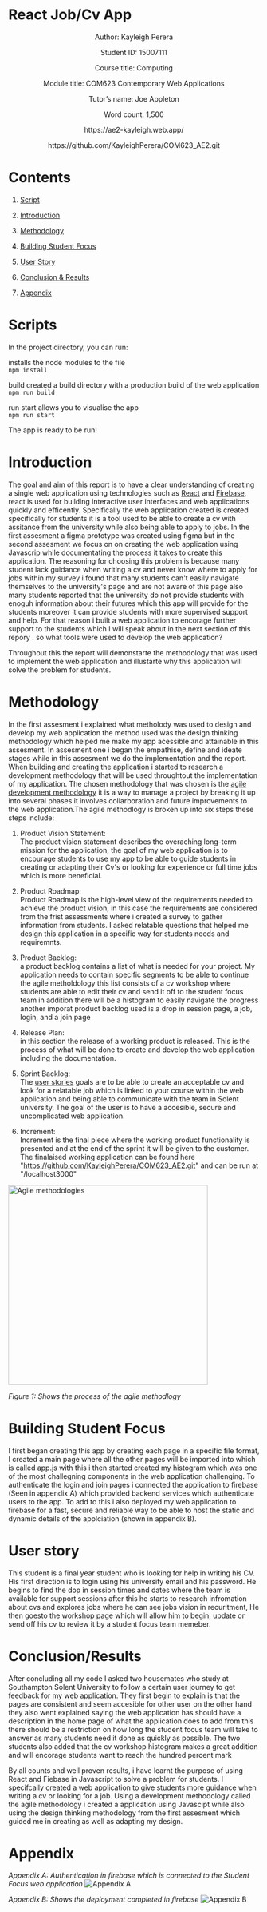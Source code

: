 # React Job/Cv App
<p align="center">
 Author: Kayleigh Perera
 </p>
 <p align="center">
 Student ID: 15007111
 </p>
 <p align="center">
 Course title: Computing
 </p>
 <p align="center">
 Module title: COM623 Contemporary Web Applications
 </p>
 <p align="center">
 Tutor’s name: Joe Appleton
 </p>
 <p align="center">
 Word count: 1,500
 </p>
 <p align="center">
 https://ae2-kayleigh.web.app/
 </p>
 <p align="center">
 https://github.com/KayleighPerera/COM623_AE2.git
 </p>
 
 
 # Contents
 1) [Script](#scripts)

2) [Introduction](#introduction)

3) [Methodology](#methodology)

4) [Building Student Focus](#building-student-focus)

5) [User Story](#user-story)

6) [Conclusion & Results](#conclusionresults)

7) [Appendix](#appendix)
   


# Scripts
In the project directory, you can run:

installs the node modules to the file
<br>
`npm install`
<br>

build created a build directory with a production build of the web application
<br>
`npm run build`
<br>

run start allows you to visualise the app 
<br>
`npm run start`
<br>

The app is ready to be run!
<br>

# Introduction
The goal and aim of this report is to have a clear understanding of creating a single web application using technologies such as [React](https://reactjs.org/) and [Firebase](https://firebase.google.com/?gclid=Cj0KCQiAnsqdBhCGARIsAAyjYjSGxene0eukBOqzkmFUFxLika86gFvTUNWeqRkABdwVlUQEeH_JvnsaAilBEALw_wcB&gclsrc=aw.ds), react is used for building interactive user interfaces and web applications quickly and efficently. Specifically the web application created is created specifically for students it is a tool used to be able to create a cv with assitance from the university while also being able to apply to jobs. In the first assesment a figma prototype was created using figma but in the second assesment we focus on on creating the web application using Javascrip while documentating the process it takes to create this application. The reasoning for choosing this problem is because many student lack guidance when writing a cv and never know where to apply for jobs within my survey i found that many students can't easily navigate themselves to the university's page and are not aware of this page also many students reported that the university do not provide students with enoguh information about their futures which this app will provide for the students moreover it can provide students with more supervised support and help. For that reason i built a web application to encorage further support to the students which I will speak about in the next section of this repory . so what tools were used to develop the web application?

Throughout this the report will demonstarte the methodology that was used to implement the web application and illustarte why this application will solve the problem for students.

# Methodology
In the first assesment i explained what metholody was used to design and develop my web application the method used was the design thinking methodology which helped me make my app acessible and attainable in this assesment. In assesment one i began the empathise, define and ideate stages while in this assesment we do the implementation and the report. When building and creating the application i started to research a development methodology that will be used throughtout the implementation of my application. The chosen methodology that was chosen is the [agile development methodology](https://www.teamwork.com/blog/release-planning/) it is a way to manage a project by breaking it up into several phases it involves collarboration and future improvements to the web application.The agile methodlogy is broken up into six steps these steps include:

1. Product Vision Statement:<br>
The product vision statement describes the overaching long-term mission for the application, the goal of my web application is to encourage students to use my app to be able to guide students in creating or adapting their Cv's or looking for experience or full time jobs which is more beneficial.

2. Product Roadmap: <br>
Product Roadmap is the high-level view of the requirements needed to achieve the product vision, in this case the requirements are considered from the frist assessments where i created a survey to gather information from students. I asked relatable questions that helped me design this application in a specific way for students needs and requiremnts.

3. Product Backlog: <br>
a product backlog contains a list of what is needed for your project. My application needs to contain specific segments to be able to continue the agile metholdology this list consists of a cv workshop where students are able to edit their cv and send it off to the student focus team in addition there will be a histogram to easily navigate the progress another imporat product backlog used is a drop in session page, a job, login, and a join page

4. Release Plan: <br>
in this section the release of a working product is released. This is the process of what will be done to create and develop the web application including the documentation.

5. Sprint Backlog: <br>
The [user stories](https://www.atlassian.com/agile/project-management/user-stories) goals are to be able to create an acceptable cv and look for a relatable job which is linked to your course within the web application and being able to communicate with the team in Solent university. The goal of the user is to have a accesible, secure and uncomplicated web application.

6. Increment: <br>
Increment is the final piece where the working product functionality is presented and at the end of the sprint it will be given to the customer. The finalaised working application can be found here "https://github.com/KayleighPerera/COM623_AE2.git" and can be run at "/localhost3000"

<img src="https://user-images.githubusercontent.com/71653944/210141164-648d01a9-f5d8-464b-b972-cf066ec535b7.jpg" alt="Agile methodologies" width="400"/>

*Figure 1: Shows the process of the agile methodlogy*

# Building Student Focus
I first began creating this app by creating each page in a specific file format, I created a main page where all the other pages will be imported into which is called app.js with this i then started created my histogram which was one of the most challegning components in the web application challenging. To authenticate the login and join pages i connected the application to firebase (Seen in appendix A) which provided backend services which authenticate users to the app. To add to this i also deployed my web application to firebase for a fast, secure and reliable way to be able to host the static and dynamic details of the applciation (shown in appendix B).

# User story
This student is a final year student who is looking for help in writing his CV. His first direction is to login using his university email and his password. He begins to find the dop in session times and dates where the team is available for support sessions after this he starts to research infromation about cvs and explores jobs where he can see jobs vision in recuritment, He then goesto the workshop page which will allow him to begin, update or send off his cv to review it by a student focus team memeber. 

# Conclusion/Results
After concluding all my code I asked two housemates who study at Southampton Solent University to follow a certain user journey to get feedback for my web application. They first begin to explain is that the pages are consistent and seem accesible for other user on the other hand they also went explained saying the web application has should have a description in the home page of what the application does to add from this there should be a restriction on how long the student focus team will take to answer as many students need it done as quickly as possible. The two students also added that the cv workshop histogram makes a great addition and will encorage students want to reach the hundred percent mark

By all counts and well proven results, i have learnt the purpose of using React and Fiebase in Javascript to solve a problem for students. I specifcally created a web application to give students more guidance when writing a cv or looking for a job. Using a development methodology called the agile methodology i created a application using Javascipt while also using the design thinking methodology from the first assesment which guided me in creating as well as adapting my design.

# Appendix
*Appendix A: Authentication in firebase which is connected to the Student Focus web application*
![Appendix A](https://user-images.githubusercontent.com/71653944/210634663-7ba9da6e-ef54-4c8c-9ff6-4fb3b89b102d.png)



*Appendix B: Shows the deployment completed in firebase*
![Appendix B](https://user-images.githubusercontent.com/71653944/210286593-fbc94362-1c65-4d96-8b5e-969a0221668a.png)

